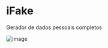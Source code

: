 # iFake
Gerador de dados pessoais completos

![image](https://user-images.githubusercontent.com/13918844/234160749-d6e038e0-6180-4f69-a43f-231dcdf78b42.png)


